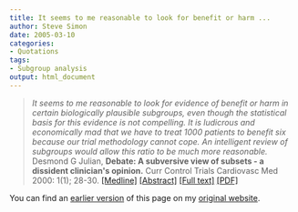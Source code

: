 ```yaml
---
title: It seems to me reasonable to look for benefit or harm ...
author: Steve Simon
date: 2005-03-10
categories:
- Quotations
tags:
- Subgroup analysis
output: html_document
---
```

> *It seems to me reasonable to look for evidence of benefit or harm in
> certain biologically plausible subgroups, even though the statistical
> basis for this evidence is not compelling. It is ludicrous and
> economically mad that we have to treat 1000 patients to benefit six
> because our trial methodology cannot cope. An intelligent review of
> subgroups would allow this ratio to be much more reasonable.* Desmond
> G Julian, **Debate: A subversive view of subsets - a dissident
> clinician\'s opinion.** Curr Control Trials Cardiovasc Med 2000: 1(1);
> 28-30.
> [\[Medline\]](http://www.ncbi.nlm.nih.gov/entrez/query.fcgi?cmd=Retrieve&db=PubMed&list_uids=11714403&dopt=Abstract)
> [\[Abstract\]](http://cvm.controlled-trials.com/content/1/1/28/abstract)
> [\[Full text\]](http://cvm.controlled-trials.com/content/1/1/28)
> [\[PDF\]](http://cvm.controlled-trials.com/content/pdf/cvm-1-1-028.pdf)

You can find an [earlier version](http://www.pmean.com/05/ItSeemsToMeReasonable.html) of this page on my [original website](http://www.pmean.com/original_site.html).
